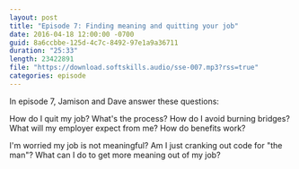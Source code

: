 ```yaml
---
layout: post
title: "Episode 7: Finding meaning and quitting your job"
date: 2016-04-18 12:00:00 -0700
guid: 8a6ccbbe-125d-4c7c-8492-97e1a9a36711
duration: "25:33"
length: 23422891
file: "https://download.softskills.audio/sse-007.mp3?rss=true"
categories: episode
---
```






In episode 7, Jamison and Dave answer these questions:

How do I quit my job? What's the process? How do I avoid burning bridges? What will my employer expect from me? How do benefits work?

I'm worried my job is not meaningful? Am I just cranking out code for "the man"? What can I do to get more meaning out of my job?



